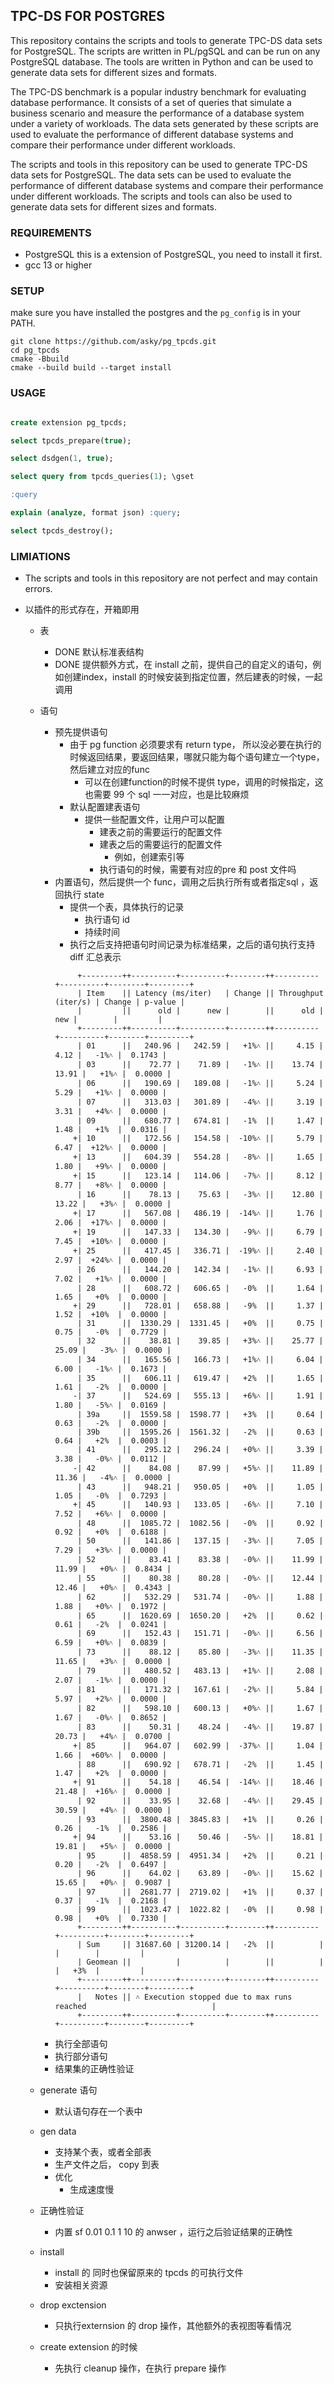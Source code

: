 ## TPC-DS FOR POSTGRES

This repository contains the scripts and tools to generate TPC-DS data sets for PostgreSQL. The scripts are written in PL/pgSQL and can be run on any PostgreSQL database. The tools are written in Python and can be used to generate data sets for different sizes and formats.

The TPC-DS benchmark is a popular industry benchmark for evaluating database performance. It consists of a set of queries that simulate a business scenario and measure the performance of a database system under a variety of workloads. The data sets generated by these scripts are used to evaluate the performance of different database systems and compare their performance under different workloads.

The scripts and tools in this repository can be used to generate TPC-DS data sets for PostgreSQL. The data sets can be used to evaluate the performance of different database systems and compare their performance under different workloads. The scripts and tools can also be used to generate data sets for different sizes and formats.

### REQUIREMENTS

- PostgreSQL
    this is a extension of PostgreSQL, you need to install it first.
- gcc 13 or higher

### SETUP

make sure you have installed the postgres and the `pg_config` is in your PATH.

```
git clone https://github.com/asky/pg_tpcds.git
cd pg_tpcds
cmake -Bbuild
cmake --build build --target install
```

### USAGE

```sql

create extension pg_tpcds;

select tpcds_prepare(true);

select dsdgen(1, true);

select query from tpcds_queries(1); \gset

:query

explain (analyze, format json) :query;

select tpcds_destroy();
```

### LIMIATIONS

- The scripts and tools in this repository are not perfect and may contain errors.

* 以插件的形式存在，开箱即用
    * 表
        * DONE 默认标准表结构
        * DONE 提供额外方式，在 install 之前，提供自己的自定义的语句，例如创建index，install 的时候安装到指定位置，然后建表的时候，一起调用
    * 语句
        * 预先提供语句
            * 由于 pg function 必须要求有 return type， 所以没必要在执行的时候返回结果，要返回结果，哪就只能为每个语句建立一个type，然后建立对应的func
                * 可以在创建function的时候不提供 type，调用的时候指定，这也需要 99 个 sql 一一对应，也是比较麻烦
            * 默认配置建表语句
                * 提供一些配置文件，让用户可以配置
                    * 建表之前的需要运行的配置文件
                    * 建表之后的需要运行的配置文件
                        * 例如，创建索引等
                    * 执行语句的时候，需要有对应的pre 和 post 文件吗
        * 内置语句，然后提供一个 func，调用之后执行所有或者指定sql ，返回执行 state
            * 提供一个表，具体执行的记录
                * 执行语句 id
                * 持续时间
            * 执行之后支持把语句时间记录为标准结果，之后的语句执行支持diff 汇总表示
            ```
                 +---------++----------+----------+--------++----------+----------+--------+---------+
                 | Item    || Latency (ms/iter)   | Change || Throughput (iter/s) | Change | p-value |
                 |         ||      old |      new |        ||      old |      new |        |         |
                 +---------++----------+----------+--------++----------+----------+--------+---------+
                 | 01      ||   240.96 |   242.59 |   +1%˄ ||     4.15 |     4.12 |   -1%˄ |  0.1743 |
                 | 03      ||    72.77 |    71.89 |   -1%˄ ||    13.74 |    13.91 |   +1%˄ |  0.0000 |
                 | 06      ||   190.69 |   189.08 |   -1%˄ ||     5.24 |     5.29 |   +1%˄ |  0.0000 |
                 | 07      ||   313.03 |   301.89 |   -4%˄ ||     3.19 |     3.31 |   +4%˄ |  0.0000 |
                 | 09      ||   680.77 |   674.81 |   -1%  ||     1.47 |     1.48 |   +1%  |  0.0316 |
                +| 10      ||   172.56 |   154.58 |  -10%˄ ||     5.79 |     6.47 |  +12%˄ |  0.0000 |
                +| 13      ||   604.39 |   554.28 |   -8%˄ ||     1.65 |     1.80 |   +9%˄ |  0.0000 |
                +| 15      ||   123.14 |   114.06 |   -7%˄ ||     8.12 |     8.77 |   +8%˄ |  0.0000 |
                 | 16      ||    78.13 |    75.63 |   -3%˄ ||    12.80 |    13.22 |   +3%˄ |  0.0000 |
                +| 17      ||   567.08 |   486.19 |  -14%˄ ||     1.76 |     2.06 |  +17%˄ |  0.0000 |
                +| 19      ||   147.33 |   134.30 |   -9%˄ ||     6.79 |     7.45 |  +10%˄ |  0.0000 |
                +| 25      ||   417.45 |   336.71 |  -19%˄ ||     2.40 |     2.97 |  +24%˄ |  0.0000 |
                 | 26      ||   144.20 |   142.34 |   -1%˄ ||     6.93 |     7.02 |   +1%˄ |  0.0000 |
                 | 28      ||   608.72 |   606.65 |   -0%  ||     1.64 |     1.65 |   +0%  |  0.0000 |
                +| 29      ||   728.01 |   658.88 |   -9%  ||     1.37 |     1.52 |  +10%  |  0.0000 |
                 | 31      ||  1330.29 |  1331.45 |   +0%  ||     0.75 |     0.75 |   -0%  |  0.7729 |
                 | 32      ||    38.81 |    39.85 |   +3%˄ ||    25.77 |    25.09 |   -3%˄ |  0.0000 |
                 | 34      ||   165.56 |   166.73 |   +1%˄ ||     6.04 |     6.00 |   -1%˄ |  0.1673 |
                 | 35      ||   606.11 |   619.47 |   +2%  ||     1.65 |     1.61 |   -2%  |  0.0000 |
                -| 37      ||   524.69 |   555.13 |   +6%˄ ||     1.91 |     1.80 |   -5%˄ |  0.0169 |
                 | 39a     ||  1559.58 |  1598.77 |   +3%  ||     0.64 |     0.63 |   -2%  |  0.0000 |
                 | 39b     ||  1595.26 |  1561.32 |   -2%  ||     0.63 |     0.64 |   +2%  |  0.0003 |
                 | 41      ||   295.12 |   296.24 |   +0%˄ ||     3.39 |     3.38 |   -0%˄ |  0.0112 |
                -| 42      ||    84.08 |    87.99 |   +5%˄ ||    11.89 |    11.36 |   -4%˄ |  0.0000 |
                 | 43      ||   948.21 |   950.05 |   +0%  ||     1.05 |     1.05 |   -0%  |  0.7293 |
                +| 45      ||   140.93 |   133.05 |   -6%˄ ||     7.10 |     7.52 |   +6%˄ |  0.0000 |
                 | 48      ||  1085.72 |  1082.56 |   -0%  ||     0.92 |     0.92 |   +0%  |  0.6188 |
                 | 50      ||   141.86 |   137.15 |   -3%˄ ||     7.05 |     7.29 |   +3%˄ |  0.0000 |
                 | 52      ||    83.41 |    83.38 |   -0%˄ ||    11.99 |    11.99 |   +0%˄ |  0.8434 |
                 | 55      ||    80.38 |    80.28 |   -0%˄ ||    12.44 |    12.46 |   +0%˄ |  0.4343 |
                 | 62      ||   532.29 |   531.74 |   -0%˄ ||     1.88 |     1.88 |   +0%˄ |  0.1972 |
                 | 65      ||  1620.69 |  1650.20 |   +2%  ||     0.62 |     0.61 |   -2%  |  0.0241 |
                 | 69      ||   152.43 |   151.71 |   -0%˄ ||     6.56 |     6.59 |   +0%˄ |  0.0839 |
                 | 73      ||    88.12 |    85.80 |   -3%˄ ||    11.35 |    11.65 |   +3%˄ |  0.0000 |
                 | 79      ||   480.52 |   483.13 |   +1%˄ ||     2.08 |     2.07 |   -1%˄ |  0.0000 |
                 | 81      ||   171.32 |   167.61 |   -2%˄ ||     5.84 |     5.97 |   +2%˄ |  0.0000 |
                 | 82      ||   598.10 |   600.13 |   +0%˄ ||     1.67 |     1.67 |   -0%˄ |  0.8652 |
                 | 83      ||    50.31 |    48.24 |   -4%˄ ||    19.87 |    20.73 |   +4%˄ |  0.0700 |
                +| 85      ||   964.07 |   602.99 |  -37%˄ ||     1.04 |     1.66 |  +60%˄ |  0.0000 |
                 | 88      ||   690.92 |   678.71 |   -2%  ||     1.45 |     1.47 |   +2%  |  0.0000 |
                +| 91      ||    54.18 |    46.54 |  -14%˄ ||    18.46 |    21.48 |  +16%˄ |  0.0000 |
                 | 92      ||    33.95 |    32.68 |   -4%˄ ||    29.45 |    30.59 |   +4%˄ |  0.0000 |
                 | 93      ||  3800.48 |  3845.83 |   +1%  ||     0.26 |     0.26 |   -1%  |  0.2586 |
                +| 94      ||    53.16 |    50.46 |   -5%˄ ||    18.81 |    19.81 |   +5%˄ |  0.0000 |
                 | 95      ||  4858.59 |  4951.34 |   +2%  ||     0.21 |     0.20 |   -2%  |  0.6497 |
                 | 96      ||    64.02 |    63.89 |   -0%˄ ||    15.62 |    15.65 |   +0%˄ |  0.9087 |
                 | 97      ||  2681.77 |  2719.02 |   +1%  ||     0.37 |     0.37 |   -1%  |  0.2168 |
                 | 99      ||  1023.47 |  1022.82 |   -0%  ||     0.98 |     0.98 |   +0%  |  0.7330 |
                 +---------++----------+----------+--------++----------+----------+--------+---------+
                 | Sum     || 31687.60 | 31200.14 |   -2%  ||          |          |        |         |
                 | Geomean ||          |          |        ||          |          |   +3%  |         |
                 +---------++----------+----------+--------++----------+----------+--------+---------+
                 |   Notes || ˄ Execution stopped due to max runs reached                            |
                 +---------++----------+----------+--------++----------+----------+--------+---------+
            ```
        * 执行全部语句
        * 执行部分语句
        * 结果集的正确性验证

    * generate 语句
        * 默认语句存在一个表中

    * gen data
        * 支持某个表，或者全部表
        * 生产文件之后， copy 到表
        * 优化
            * 生成速度慢

    * 正确性验证
        * 内置 sf 0.01 0.1 1 10 的 anwser ，运行之后验证结果的正确性

    * install
        * install 的 同时也保留原来的 tpcds 的可执行文件
        * 安装相关资源

    * drop exctension
        * 只执行externsion 的 drop 操作，其他额外的表视图等看情况
    * create extension 的时候
        * 先执行 cleanup 操作，在执行 prepare 操作

    